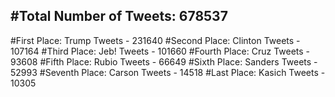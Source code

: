 #Total Number of Tweets: 678537 
---
#First Place: Trump Tweets - 231640
#Second Place: Clinton Tweets - 107164
#Third Place: Jeb! Tweets - 101660
#Fourth Place: Cruz Tweets - 93608
#Fifth Place: Rubio Tweets - 66649
#Sixth Place: Sanders Tweets - 52993
#Seventh Place: Carson Tweets - 14518
#Last Place: Kasich Tweets - 10305
